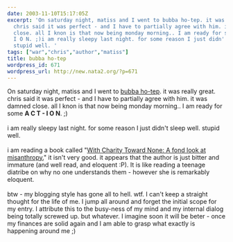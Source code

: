 ```yaml
---
date: 2003-11-10T15:17:05Z
excerpt: 'On saturday night, matiss and I went to bubba ho-tep. it was really great.
  chris said it was perfect - and I have to partially agree with him. it was damned
  close. all I knon is that now being monday morning.. I am ready for some A C T -
  I O N. ;)i am really sleepy last night. for some reason I just didn''t sleep well.
  stupid well. '
tags: ["war","chris","author","matiss"]
title: bubba ho-tep
wordpress_id: 671
wordpress_url: http://new.nata2.org/?p=671
---
```


On saturday night, matiss and I went to <a href="http://www.bubbahotep.com/">bubba ho-tep</a>. it was really great. chris said it was perfect - and I have to partially agree with him. it was damned close. all I knon is that now being monday morning.. I am ready for some <b>A C T - I O N</b>. ;)<br/><br/>i am really sleepy last night. for some reason I just didn't sleep well. stupid well. <br/><br/>i am reading a book called "<u>With Charity Toward None: A fond look at misanthropy.</u>" it isn't very good. it appears that the author is just bitter and immature (and well read, and eloquent :P). It is like reading a teenage diatribe on why no one understands them - however she is remarkably eloquent.<br/><br/>btw - my blogging style has gone all to hell. wtf. I can't keep a straight thought for the life of me. I jump all around and forget the initial scope for my entry. I attribute this to the busy-ness of my mind and my internal dialog being totally screwed up. but whatever. I imagine soon it will be beter - once my finances are solid again and I am able to grasp what exactly is happening around me ;)
